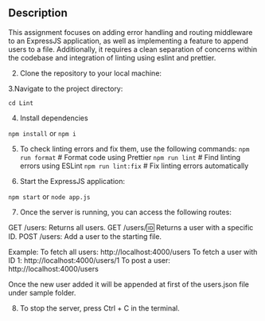  ## Description
This assignment focuses on adding error handling and routing middleware to an ExpressJS application, as well as implementing a feature to append users to a file. Additionally, it requires a clean separation of concerns within the codebase and integration of linting using eslint and prettier.



2. Clone the repository to your local machine:

3.Navigate to the project directory:

`cd Lint`

4. Install dependencies

`npm install` or
`npm i`

5. To check linting errors and fix them, use the following commands:
   `npm run format` # Format code using Prettier
   `npm run lint` # Find linting errors using ESLint
   `npm run lint:fix` # Fix linting errors automatically

6. Start the ExpressJS application:

`npm start` or
`node app.js`

7. Once the server is running, you can access the following routes:

GET /users: Returns all users.
GET /users/:id: Returns a user with a specific ID.
POST /users: Add a user to the starting file.

Example:
To fetch all users: http://localhost:4000/users
To fetch a user with ID 1: http://localhost:4000/users/1
To post a user: http://localhost:4000/users

Once the new user added it will be appended at first of the users.json file under sample folder.

8. To stop the server, press Ctrl + C in the terminal.

